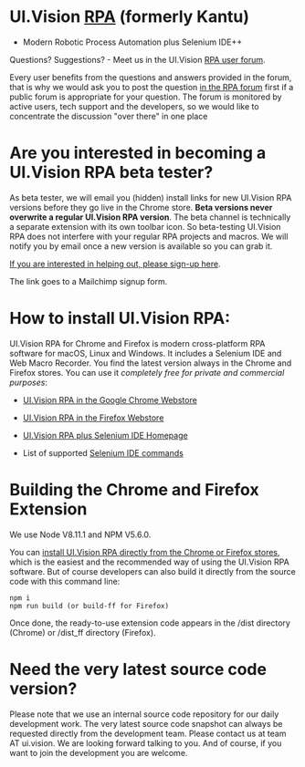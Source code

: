 # UI.Vision [RPA](https://ui.vision/rpa) (formerly Kantu)

- Modern Robotic Process Automation plus Selenium IDE++

Questions? Suggestions? - Meet us in the UI.Vision [RPA user forum](https://forum.ui.vision).

Every user benefits from the questions and answers provided in the forum, that is why we would ask you to post the question [in the RPA forum](https://forum.ui.vision) first if a public forum is appropriate for your question. The forum is monitored by active users, tech support and the developers, so we would like to concentrate the discussion "over there" in one place


# Are you interested in becoming a UI.Vision RPA beta tester?

As beta tester, we will email you (hidden) install links for new  UI.Vision RPA versions before they go live in the Chrome store. **Beta versions never overwrite a regular  UI.Vision RPA version**. The beta channel is technically a separate extension with its own toolbar icon. So beta-testing  UI.Vision RPA does not interfere with your regular RPA projects and macros. We will notify you by email once a new version is available so you can grab it. 

[If you are interested in helping out, please sign-up here](http://eepurl.com/dm0cTX).

The link goes to a Mailchimp signup form. 


# How to install  UI.Vision RPA:

 UI.Vision RPA for Chrome and Firefox is modern cross-platform RPA software for macOS, Linux and Windows. It includes a Selenium IDE and Web Macro Recorder. You find the latest version always in the Chrome and Firefox stores. You can use it _completely free for private and commercial purposes_: 

- [UI.Vision RPA in the Google Chrome Webstore](https://chrome.google.com/webstore/detail/uivision-rpa/gcbalfbdmfieckjlnblleoemohcganoc)

- [UI.Vision RPA in the Firefox Webstore](https://addons.mozilla.org/en-US/firefox/addon/rpa/)

- [UI.Vision RPA plus Selenium IDE Homepage](https://ui.vision/rpa)

- List of supported [Selenium IDE commands](https://ui.vision/rpa/docs/selenium-ide/)


# Building the Chrome and Firefox Extension

We use Node V8.11.1 and NPM V5.6.0.

You can [install UI.Vision RPA directly from the Chrome or Firefox stores](https://ui.vision/rpa), which is the easiest and the recommended way of using the UI.Vision RPA software. But of course developers can also build it directly from the source code with this command line:

```
npm i
npm run build (or build-ff for Firefox)
```

Once done, the ready-to-use extension code appears in the /dist directory (Chrome) or /dist_ff directory (Firefox).

# Need the very latest source code version?

Please note that we use an internal source code repository for our daily development work. The very latest source code snapshot can always be requested directly from the development team. Please contact us at team AT ui.vision. We are looking forward talking to you. And of course, if you want to join the development you are welcome.
